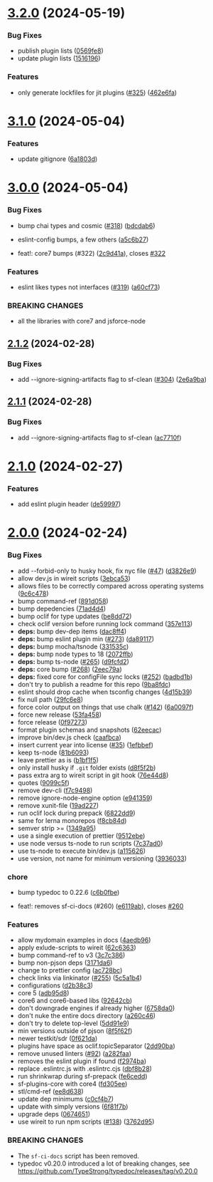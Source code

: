 # [3.2.0](https://github.com/simplysf/dev-scripts/compare/3.1.0...3.2.0) (2024-05-19)


### Bug Fixes

* publish plugin lists ([0569fe8](https://github.com/simplysf/dev-scripts/commit/0569fe8275c21276f29f4b8e6163db41bcea23ba))
* update plugin lists ([1516196](https://github.com/simplysf/dev-scripts/commit/1516196c69605c1aad331040dd872e13c27cd849))


### Features

* only generate lockfiles for jit plugins ([#325](https://github.com/simplysf/dev-scripts/issues/325)) ([462e6fa](https://github.com/simplysf/dev-scripts/commit/462e6fa79dedb6d86e644a1e95d8fd32512aa34f))



# [3.1.0](https://github.com/simplysf/dev-scripts/compare/3.0.0...3.1.0) (2024-05-04)


### Features

* update gitignore ([6a1803d](https://github.com/simplysf/dev-scripts/commit/6a1803dc7c3a0c5392c62d7e1149afc552308744))



# [3.0.0](https://github.com/simplysf/dev-scripts/compare/2.1.2...3.0.0) (2024-05-04)


### Bug Fixes

* bump chai types and cosmic ([#318](https://github.com/simplysf/dev-scripts/issues/318)) ([bdcdab6](https://github.com/simplysf/dev-scripts/commit/bdcdab63f795d2daab4404a9f2b1ee2555abc301))
* eslint-config bumps, a few others ([a5c6b27](https://github.com/simplysf/dev-scripts/commit/a5c6b27707d098cda54f4d80090fe8d035a541d2))


* feat!: core7 bumps (#322) ([2c9d41a](https://github.com/simplysf/dev-scripts/commit/2c9d41a7dd27b0460142e2a1d32810928394fc7d)), closes [#322](https://github.com/simplysf/dev-scripts/issues/322)


### Features

* eslint likes types not interfaces ([#319](https://github.com/simplysf/dev-scripts/issues/319)) ([a60cf73](https://github.com/simplysf/dev-scripts/commit/a60cf73aa53a5242ac4025a32dfa2d6f822cefdf))


### BREAKING CHANGES

* all the libraries with core7 and jsforce-node



## [2.1.2](https://github.com/simplysf/dev-scripts/compare/2.1.1...2.1.2) (2024-02-28)


### Bug Fixes

* add --ignore-signing-artifacts flag to sf-clean ([#304](https://github.com/simplysf/dev-scripts/issues/304)) ([2e6a9ba](https://github.com/simplysf/dev-scripts/commit/2e6a9ba0878bfd50c7fa5836761bb0f373b87c3e))



## [2.1.1](https://github.com/simplysf/dev-scripts/compare/2.1.0...2.1.1) (2024-02-28)


### Bug Fixes

* add --ignore-signing-artifacts flag to sf-clean ([ac7710f](https://github.com/simplysf/dev-scripts/commit/ac7710f1f4043a4800b1c1ba0d8874faa3bc62ed))



# [2.1.0](https://github.com/simplysf/dev-scripts/compare/2.0.0...2.1.0) (2024-02-27)


### Features

* add eslint plugin header ([de59997](https://github.com/simplysf/dev-scripts/commit/de59997da9743ebb9e8930a5a5759eb6e45ee68f))



# [2.0.0](https://github.com/simplysf/dev-scripts/compare/d2b38c32ebadd9a3b02fc1110e50271062d8dc97...2.0.0) (2024-02-24)


### Bug Fixes

* add --forbid-only to husky hook, fix nyc file ([#47](https://github.com/simplysf/dev-scripts/issues/47)) ([d3826e9](https://github.com/simplysf/dev-scripts/commit/d3826e9009c250f4e990b4ca83d378b686f63534))
* allow dev.js in wireit scripts ([3ebca53](https://github.com/simplysf/dev-scripts/commit/3ebca5381a38018bb33c4ef8551afd9a56dd5bd4))
* allows files to be correctly compared across operating systems ([9c6c478](https://github.com/simplysf/dev-scripts/commit/9c6c47844b66415b50abea3d8347c095bf0d9105))
* bump command-ref ([891d058](https://github.com/simplysf/dev-scripts/commit/891d0588cadffa4e3a10b269f0f236b1a7f5aa78))
* bump depedencies ([71ad4d4](https://github.com/simplysf/dev-scripts/commit/71ad4d4e78c03b78bbb41f13b57644870ec0ca6b))
* bump oclif for type updates ([be8dd72](https://github.com/simplysf/dev-scripts/commit/be8dd72feda5fd4fd5d4209c2fc659e47a284bfd))
* check oclif version before running lock command ([357e113](https://github.com/simplysf/dev-scripts/commit/357e113fd5fe0d3a17710eab8c1f9b0efe9074f3))
* **deps:** bump dev-dep items ([dac8ff4](https://github.com/simplysf/dev-scripts/commit/dac8ff488e3abeaabaf0bf0414bf9175155bc73f))
* **deps:** bump eslint plugin min ([#273](https://github.com/simplysf/dev-scripts/issues/273)) ([da89117](https://github.com/simplysf/dev-scripts/commit/da891173454879f0511014b591b6e6bcc1ff24fd))
* **deps:** bump mocha/tsnode ([331535c](https://github.com/simplysf/dev-scripts/commit/331535c35dab88254e93d88114f52781523af286))
* **deps:** bump node types to 18 ([2072ffb](https://github.com/simplysf/dev-scripts/commit/2072ffb2578fb1957770825fd44cc3261841097c))
* **deps:** bump ts-node ([#265](https://github.com/simplysf/dev-scripts/issues/265)) ([d9fcfd2](https://github.com/simplysf/dev-scripts/commit/d9fcfd287a491a73449ea2a3ed01758fa29bf3b7))
* **deps:** core bump ([#268](https://github.com/simplysf/dev-scripts/issues/268)) ([2eec79a](https://github.com/simplysf/dev-scripts/commit/2eec79ac4abcce78eeea0185c8a7107f304db243))
* **deps:** fixed core for configFile sync locks ([#252](https://github.com/simplysf/dev-scripts/issues/252)) ([badbd1b](https://github.com/simplysf/dev-scripts/commit/badbd1bfda4d51ab63488fa377318f8e634c3ffc))
* don't try to publish a readme for this repo ([9ba8fdc](https://github.com/simplysf/dev-scripts/commit/9ba8fdc2f666fb9ce9b6efb60f8a93480fffd55e))
* eslint should drop cache when tsconfig changes ([4d15b39](https://github.com/simplysf/dev-scripts/commit/4d15b39ad1c64781fb5ed27fdf56dc4103f70ab4))
* fix null path ([29fc6e8](https://github.com/simplysf/dev-scripts/commit/29fc6e82bbfdf3f8eb3c1e9d273ceec67c0fb280))
* force color output on things that use chalk ([#142](https://github.com/simplysf/dev-scripts/issues/142)) ([6a0097f](https://github.com/simplysf/dev-scripts/commit/6a0097f4859b3bc91ab0266e3d9545b2ad785a40))
* force new release ([53fa458](https://github.com/simplysf/dev-scripts/commit/53fa45852a68fd87899838ae9bc4d6ef91244948))
* force release ([0f97273](https://github.com/simplysf/dev-scripts/commit/0f972736c19a64a52f3e94d262d0ffe34423ac88))
* format plugin schemas and snapshots ([62eecac](https://github.com/simplysf/dev-scripts/commit/62eecac8f49bf42ea9d558b680021949c047983e))
* improve bin/dev.js check ([caafbca](https://github.com/simplysf/dev-scripts/commit/caafbca5ce919982ee2c8c80e3cc99e154212bcf))
* insert current year into license ([#35](https://github.com/simplysf/dev-scripts/issues/35)) ([1efbbef](https://github.com/simplysf/dev-scripts/commit/1efbbefc9da5d6177e5917ab677e75e49842906d))
* keep ts-node ([81b6093](https://github.com/simplysf/dev-scripts/commit/81b6093d025f0a07ca54cbe1af23fa90c85309aa))
* leave prettier as is ([b1bf1f5](https://github.com/simplysf/dev-scripts/commit/b1bf1f5c5c10bc52ef46ae5edb97935fe7dd3701))
* only install husky if `.git` folder exists ([d8f5f2b](https://github.com/simplysf/dev-scripts/commit/d8f5f2b655bfded51fa48c57bbc7884b708c6e26))
* pass extra arg to wireit script in git hook ([76e44d8](https://github.com/simplysf/dev-scripts/commit/76e44d82b9486dc56d108922bdba12a97ade3832))
* quotes ([9099c5f](https://github.com/simplysf/dev-scripts/commit/9099c5f05d4c9655eb86532765b18896f24a0587))
* remove dev-cli ([f7c9498](https://github.com/simplysf/dev-scripts/commit/f7c94981b0b9cc4b89c3b8e5955f40e58fb18358))
* remove ignore-node-engine option ([e941359](https://github.com/simplysf/dev-scripts/commit/e9413594e5cc37cb4cd6d4465ead1d62e517221b))
* remove xunit-file ([19ad227](https://github.com/simplysf/dev-scripts/commit/19ad2278cf410f6df4418af3f5ac9998d2c6f0fa))
* run oclif lock during prepack ([6822dd9](https://github.com/simplysf/dev-scripts/commit/6822dd9e6b859c458f1c81eb42e7e02fe797c051))
* same for lerna monorepos ([f8cb84d](https://github.com/simplysf/dev-scripts/commit/f8cb84d0211fca9f852e2312ab7082947694a1ef))
* semver strip >= ([1349a95](https://github.com/simplysf/dev-scripts/commit/1349a95ce194e20058c1e5f2558c02e632bf6929))
* use a single execution of prettier ([9512ebe](https://github.com/simplysf/dev-scripts/commit/9512ebea2a2ebc2781fc04cabcd21d5ff1be9105))
* use node versus ts-node to run scripts ([7c37ad0](https://github.com/simplysf/dev-scripts/commit/7c37ad00fb2c3d9b949926ea772d8601c8326f9c))
* use ts-node to execute bin/dev.js ([a115626](https://github.com/simplysf/dev-scripts/commit/a115626b3977b76a8212db22c8a7e614924c230f))
* use version, not name for minimum versioning ([3936033](https://github.com/simplysf/dev-scripts/commit/3936033bacd7bb4d169967ef81d7c339821ad23f))


### chore

* bump typedoc to 0.22.6 ([c6b0fbe](https://github.com/simplysf/dev-scripts/commit/c6b0fbe4fd1b9a7ef6d7b6913ba87ff9aafe53c3))


* feat!: removes sf-ci-docs (#260) ([e6119ab](https://github.com/simplysf/dev-scripts/commit/e6119abe48ffb1edae171c142490ceb64fe8ba64)), closes [#260](https://github.com/simplysf/dev-scripts/issues/260)


### Features

* allow mydomain examples in docs ([4aedb96](https://github.com/simplysf/dev-scripts/commit/4aedb96412ed25a01b98184d102263717d634706))
* apply exlude-scripts to wireit ([62c6363](https://github.com/simplysf/dev-scripts/commit/62c636318a1f1f72013857e0293fc6676a64fd33))
* bump command-ref to v3 ([3c7c386](https://github.com/simplysf/dev-scripts/commit/3c7c3863a095aad7485f14c05daaf1c82562a716))
* bump non-pjson deps ([3171da6](https://github.com/simplysf/dev-scripts/commit/3171da63e4fff78f045b98f8db8e4de14656ebb2))
* change to prettier config ([ac728bc](https://github.com/simplysf/dev-scripts/commit/ac728bc3c5aa76b2daee1b59f3474554f0713fbe))
* check links via linkinator ([#255](https://github.com/simplysf/dev-scripts/issues/255)) ([5c5a1b4](https://github.com/simplysf/dev-scripts/commit/5c5a1b49b81e5b11b4876450776cdb90cc1d175f))
* configurations ([d2b38c3](https://github.com/simplysf/dev-scripts/commit/d2b38c32ebadd9a3b02fc1110e50271062d8dc97))
* core 5 ([adb95d8](https://github.com/simplysf/dev-scripts/commit/adb95d85838643d59f1f4e5a9f6d111fb68eae42))
* core6 and core6-based libs ([92642cb](https://github.com/simplysf/dev-scripts/commit/92642cba27174e1517e76a4f7a4d7509465f2e95))
* don't downgrade engines if already higher ([6758da0](https://github.com/simplysf/dev-scripts/commit/6758da088be0d10fd4ff416f71e4913b5a9141ea))
* don't nuke the entire docs directory ([a260c46](https://github.com/simplysf/dev-scripts/commit/a260c460a0d5195083e4e14a51b991ccb8e849dc))
* don't try to delete top-level ([5dd91e9](https://github.com/simplysf/dev-scripts/commit/5dd91e9be7dab9d7123e50a83c05726427afadb7))
* min versions outside of pjson ([8f5f62f](https://github.com/simplysf/dev-scripts/commit/8f5f62ff52dfda177d0142000e89be208ab707a4))
* newer testkit/sdr ([0f621da](https://github.com/simplysf/dev-scripts/commit/0f621daf238e7ba692b96ff3ac470c1d7a23d157))
* plugins have space as oclif.topicSeparator ([2dd90ba](https://github.com/simplysf/dev-scripts/commit/2dd90ba388d42e35485ab37a803aea1ea4e96665))
* remove unused linters ([#92](https://github.com/simplysf/dev-scripts/issues/92)) ([a282faa](https://github.com/simplysf/dev-scripts/commit/a282faaaccdc7b05884e1dbc48d6641225833a2a))
* removes the eslint plugin if found ([f2974ba](https://github.com/simplysf/dev-scripts/commit/f2974baa377442f032a5f887266b3bcd41c6e18a))
* replace .eslintrc.js with .eslintrc.cjs ([dbf8b28](https://github.com/simplysf/dev-scripts/commit/dbf8b280946844ee15eb938476a2b7783ab78dad))
* run shrinkwrap during sf-prepack ([fe6cedd](https://github.com/simplysf/dev-scripts/commit/fe6cedd15411e727fac30c895e30ec62d76a877d))
* sf-plugins-core with core4 ([fd305ee](https://github.com/simplysf/dev-scripts/commit/fd305ee2afd4917248f87963940321bae09d3535))
* stl/cmd-ref ([ee8d638](https://github.com/simplysf/dev-scripts/commit/ee8d638265e4278075d93d451d482beef428efc3))
* update dep minimums ([c0cf4b7](https://github.com/simplysf/dev-scripts/commit/c0cf4b71c3dd98c3ee5513045d01c77908a57ce8))
* update with simply versions ([6f81f7b](https://github.com/simplysf/dev-scripts/commit/6f81f7bb00e11d0996e2ca9f9621750e06d102b5))
* upgrade deps ([0674651](https://github.com/simplysf/dev-scripts/commit/067465150445d7ac8b4d0c180e96d825de292f38))
* use wireit to run npm scripts ([#138](https://github.com/simplysf/dev-scripts/issues/138)) ([3762d95](https://github.com/simplysf/dev-scripts/commit/3762d95e34d7f1a611c4d8f8929696cd8c49d7f5))


### BREAKING CHANGES

* The `sf-ci-docs` script has been removed.
* typedoc v0.20.0 introduced a lot of breaking changes,
see https://github.com/TypeStrong/typedoc/releases/tag/v0.20.0



